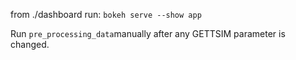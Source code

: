 from ./dashboard run: `bokeh serve --show app`

Run `pre_processing_data`manually after any GETTSIM parameter is changed.
